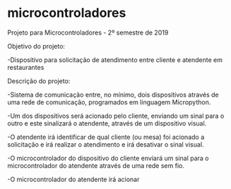 # microcontroladores

Projeto para Microcontroladores - 2º semestre de 2019

Objetivo do projeto:

-Dispositivo para solicitação de atendimento entre cliente e atendente em restaurantes

Descrição do projeto:

-Sistema de comunicação entre, no mínimo, dois dispositivos através de uma rede de comunicação, programados em linguagem Micropython.

-Um dos dispositivos será acionado pelo cliente, enviando um sinal para o outro e este sinalizará o atendente, através de um dispositivo visual.

-O atendente irá identificar de qual cliente (ou mesa) foi acionado a solicitação e irá realizar o atendimento e irá desativar o sinal visual.

-O microcontrolador do dispositivo do cliente enviará um sinal para o microcontrolador do atendente através de uma rede sem fio.

-O microcontrolador do atendente irá acionar

